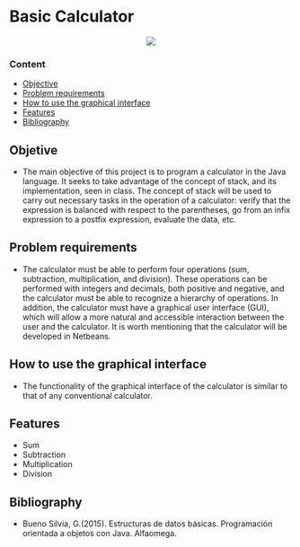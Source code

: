 # Basic Calculator

<p align="center">
<img src="https://img.freepik.com/vector-gratis/diseno-etiqueta-calculadora-aislada_1308-60994.jpg">
</p> 

### Content
* [Objective](#Objective)
* [Problem requirements](#Problem-requirements) 
* [How to use the graphical interface](#How-to-use-the-graphical-interface) 
* [Features](#Features) 
* [Bibliography](#Bibliography)


## Objetive

- The main objective of this project is to program a calculator in the Java language. It seeks to take advantage of the concept of stack, and its implementation, seen in class. The concept of stack will be used to carry out necessary tasks in the operation of a calculator: verify that the expression is balanced with respect to the parentheses, go from an infix expression to a postfix expression, evaluate the data, etc.

## Problem requirements 

- The calculator must be able to perform four operations (sum, subtraction, multiplication, and division). These operations can be performed with integers and decimals, both positive and negative, and the calculator must be able to recognize a hierarchy of operations. In addition, the calculator must have a graphical user interface (GUI), which will allow a more natural and accessible interaction between the user and the calculator. It is worth mentioning that the calculator will be developed in Netbeans.

## How to use the graphical interface

- The functionality of the graphical interface of the calculator is similar to that of any conventional calculator.

## Features

- Sum
- Subtraction
- Multiplication
- Division

## Bibliography

- Bueno Silvia, G.(2015). Estructuras de datos básicas. Programación orientada a objetos con Java. Alfaomega.
